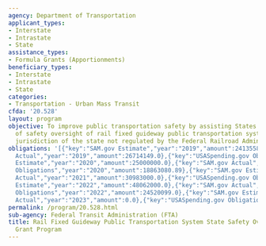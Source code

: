 ```yaml
---
agency: Department of Transportation
applicant_types:
- Interstate
- Intrastate
- State
assistance_types:
- Formula Grants (Apportionments)
beneficiary_types:
- Interstate
- Intrastate
- State
categories:
- Transportation - Urban Mass Transit
cfda: '20.528'
layout: program
objective: To improve public transportation safety by assisting States with the financing
  of safety oversight of rail fixed guideway public transportation systems in the
  jurisdiction of the state not regulated by the Federal Railroad Administration.
obligations: '[{"key":"SAM.gov Estimate","year":"2019","amount":24135588.0},{"key":"SAM.gov
  Actual","year":"2019","amount":26714149.0},{"key":"USASpending.gov Obligations","year":"2019","amount":26714148.0},{"key":"SAM.gov
  Estimate","year":"2020","amount":25000000.0},{"key":"SAM.gov Actual","year":"2020","amount":21416212.0},{"key":"USASpending.gov
  Obligations","year":"2020","amount":18863080.89},{"key":"SAM.gov Estimate","year":"2021","amount":25000000.0},{"key":"SAM.gov
  Actual","year":"2021","amount":30983000.0},{"key":"USASpending.gov Obligations","year":"2021","amount":30449713.0},{"key":"SAM.gov
  Estimate","year":"2022","amount":48062000.0},{"key":"SAM.gov Actual","year":"2022","amount":25335000.0},{"key":"USASpending.gov
  Obligations","year":"2022","amount":24520099.0},{"key":"SAM.gov Estimate","year":"2023","amount":26316000.0},{"key":"SAM.gov
  Actual","year":"2023","amount":0.0},{"key":"USASpending.gov Obligations","year":"2023","amount":22539357.51}]'
permalink: /program/20.528.html
sub-agency: Federal Transit Administration (FTA)
title: Rail Fixed Guideway Public Transportation System State Safety Oversight Formula
  Grant Program
---
```

